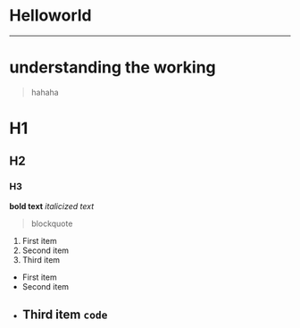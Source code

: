 # Helloworld
 ---
# understanding the working
> hahaha
# H1
## H2
### H3
**bold text**
*italicized text*
> blockquote
1. First item
2. Second item
3. Third item
- First item
- Second item
- Third item
  `code`
  ---
